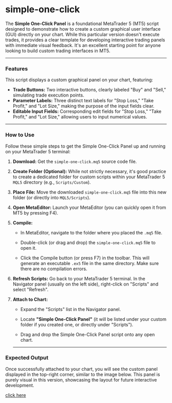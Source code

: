 # simple-one-click

The **Simple One-Click Panel** is a foundational MetaTrader 5 (MT5) script designed to demonstrate how to create a custom graphical user interface (GUI) directly on your chart. While this particular version doesn't execute trades, it provides a clear template for developing interactive trading panels with immediate visual feedback. It's an excellent starting point for anyone looking to build custom trading interfaces in MT5.

---
### Features

This script displays a custom graphical panel on your chart, featuring:
* **Trade Buttons:** Two interactive buttons, clearly labeled "Buy" and "Sell," simulating trade execution points.
* **Parameter Labels:** Three distinct text labels for "Stop Loss," "Take Profit," and "Lot Size," making the purpose of the input fields clear.
* **Editable Input Fields:** Corresponding edit fields for "Stop Loss," "Take Profit," and "Lot Size," allowing users to input numerical values.
---
### How to Use
Follow these simple steps to get the Simple One-Click Panel up and running on your MetaTrader 5 terminal:

1. **Download:** Get the `simple-one-click.mq5` source code file.
2. **Create Folder (Optional):** While not strictly necessary, it's good practice to create a dedicated folder for custom scripts within your MetaTrader 5 `MQL5` directory (e.g., `Scripts/Custom`).
3. **Place File:** Move the downloaded `simple-one-click.mq5` file into this new folder (or directly into `MQL5/Scripts`).
4. **Open MetaEditor:** Launch your MetaEditor (you can quickly open it from MT5 by pressing F4).
5. **Compile:**

    * In MetaEditor, navigate to the folder where you placed the `.mq5` file.

    * Double-click (or drag and drop) the `simple-one-click.mq5` file to open it.

    * Click the Compile button (or press F7) in the toolbar. This will generate an executable `.ex5` file in the same directory. Make sure there are no compilation errors.

6. **Refresh Scripts:** Go back to your MetaTrader 5 terminal. In the Navigator panel (usually on the left side), right-click on "Scripts" and select "Refresh".

7. **Attach to Chart:**

    * Expand the "Scripts" list in the Navigator panel.

    * Locate **"Simple One-Click Panel"** (it will be listed under your custom folder if you created one, or directly under "Scripts").

    * Drag and drop the Simple One-Click Panel script onto any open chart.
    ---

### Expected Output
Once successfully attached to your chart, you will see the custom panel displayed in the top-right corner, similar to the image below. This panel is purely visual in this version, showcasing the layout for future interactive development.

[click here](simple-one-click.png)